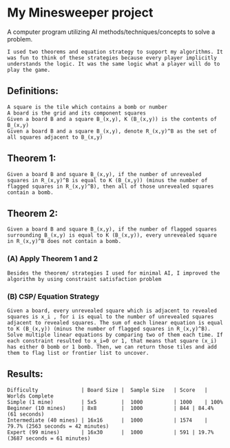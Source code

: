 # My Minesweeper project
	
A computer program utilizing AI methods/techniques/concepts to solve a problem.

	I used two theorems and equation strategy to support my algorithms. It was fun to think of these strategies because every player implicitly understands the logic. It was the same logic what a player will do to play the game. 

## Definitions:

	A square is the tile which contains a bomb or number
	A board is the grid and its component squares
	Given a board B and a square B_(x,y), K (B_(x,y)) is the contents of B_(x,y)
	Given a board B and a square B_(x,y), denote R_(x,y)^B as the set of all squares adjacent to B_(x,y)

## Theorem 1: 

	Given a board B and square B_(x,y), if the number of unrevealed squares in R_(x,y)^B is equal to K (B_(x,y)) (minus the number of flagged squares in R_(x,y)^B), then all of those unrevealed squares contain a bomb.

## Theorem 2:

	Given a board B and square B_(x,y), if the number of flagged squares surrounding B_(x,y) is equal to K (B_(x,y)), every unrevealed square in R_(x,y)^B does not contain a bomb.


### (A) Apply Theorem 1 and 2
	
	Besides the theorem/ strategies I used for minimal AI, I improved the algorithm by using constraint satisfaction problem 

### (B) CSP/ Equation Strategy

	Given a board, every unrevealed square which is adjacent to revealed squares is x_i , for i is equal to the number of unrevealed squares adjacent to revealed squares. The sum of each linear equation is equal to K (B_(x,y)) (minus the number of flagged squares in R_(x,y)^B). Solve multiple linear equations by comparing two of them each time. If each constraint resulted to x_i=0 or 1, that means that square (x_i) has either 0 bomb or 1 bomb. Then, we can return those tiles and add them to flag list or frontier list to uncover. 

## Results:

	Difficulty              | Board Size |	Sample Size   | Score  	| Worlds Complete
	Simple (1 mine)         | 5x5	     |  1000	      | 1000	| 100%
	Beginner (10 mines)     | 8x8	     |  1000	      | 844	| 84.4% (61 seconds)
	Intermediate (40 mines) | 16x16	     |  1000	      | 1574	| 79.7% (2563 seconds = 42 minutes)
	Expert (99 mines)       | 16x30	     |  1000	      | 591	| 19.7% (3687 seconds = 61 minutes)
